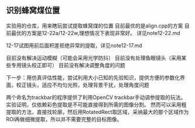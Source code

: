 ## 识别蜂窝煤位置
实验用的仓库，用来瞎玩尝试提取蜂窝煤的位置
目前最优的是align.cpp的方案
目前最优的方案是12-22a/12-22w,理想情况下表现非常好。
详见note12-22.md

12-17试图用前后面积差拒绝异常的提取，详见note12-17.md

目前没有解决运动模糊（可能会采用光学防抖）
目前没有处理鱼眼镜头（采用某些专用镜头校正即可）
目前没有解决调整角度的问题

下一步：用仿真评估性能，尝试利用大小已知的先验知识，提供方便的参数化界面，校正镜头，适应不均匀光照，处理背景干扰，处理角度问题

两个命名为trackbar的程序提供了利用OpenCV trackbar手动调参提取的玩法。实验证明，仅依赖彩色提取是不可能直接得到所需的图像分割。
然而可以采用粗提取的方法，直接找轮廓，然后用RotatedRect取区域，采纳最大的那个区域作为ROI再做细微提取，所以并不需要完整的目标图像。

